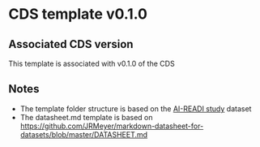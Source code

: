 
# CDS template v0.1.0

## Associated CDS version

This template is associated with v0.1.0 of the CDS

## Notes

- The template folder structure is based on the [AI-READI study](https://aireadi.org/) dataset
- The datasheet.md template is based on https://github.com/JRMeyer/markdown-datasheet-for-datasets/blob/master/DATASHEET.md 
